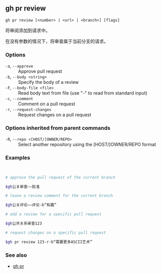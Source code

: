 

## gh pr review

```
gh pr review [<number> | <url> | <branch>] [flags]
```

将审阅添加到请求中。

在没有参数的情况下，将审查属于当前分支的请求。

### Options

<dl class="flags">
	<dt><code>-a</code>, <code>--approve</code></dt>
	<dd>Approve pull request</dd>

<dt><code>-b</code>, <code>--body &lt;string&gt;</code></dt>
<dd>Specify the body of a review</dd>

<dt><code>-F</code>, <code>--body-file &lt;file&gt;</code></dt>
<dd>Read body text from file (use &#34;-&#34; to read from standard input)</dd>

<dt><code>-c</code>, <code>--comment</code></dt>
<dd>Comment on a pull request</dd>

<dt><code>-r</code>, <code>--request-changes</code></dt>
<dd>Request changes on a pull request</dd>

</dl>

### Options inherited from parent commands

<dl class="flags">
	<dt><code>-R</code>, <code>--repo &lt;[HOST/]OWNER/REPO&gt;</code></dt>
	<dd>Select another repository using the [HOST/]OWNER/REPO format</dd>
</dl>

### Examples

```bash


# approve the pull request of the current branch

$gh公关审查——批准

# leave a review comment for the current branch

$gh公关评论——评论-b“有趣”

# add a review for a specific pull request

$gh公共关系审查123

# request changes on a specific pull request

$gh pr review 123-r-b“需要更多ASCII艺术”
```


### See also

-   [gh pr](./gh_pr)

